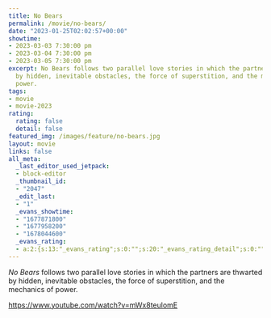 ```yaml
---
title: No Bears
permalink: /movie/no-bears/
date: "2023-01-25T02:02:57+00:00"
showtime:
- 2023-03-03 7:30:00 pm
- 2023-03-04 7:30:00 pm
- 2023-03-05 7:30:00 pm
excerpt: No Bears follows two parallel love stories in which the partners are thwarted
  by hidden, inevitable obstacles, the force of superstition, and the mechanics of
  power.
tags:
- movie
- movie-2023
rating:
  rating: false
  detail: false
featured_img: /images/feature/no-bears.jpg
layout: movie
links: false
all_meta:
  _last_editor_used_jetpack:
  - block-editor
  _thumbnail_id:
  - "2047"
  _edit_last:
  - "1"
  _evans_showtime:
  - "1677871800"
  - "1677958200"
  - "1678044600"
  _evans_rating:
  - a:2:{s:13:"_evans_rating";s:0:"";s:20:"_evans_rating_detail";s:0:"";}
---
```


*No Bears* follows two parallel love stories in which the partners are thwarted by hidden, inevitable obstacles, the force of superstition, and the mechanics of power.

https://www.youtube.com/watch?v=mWx8teulomE 